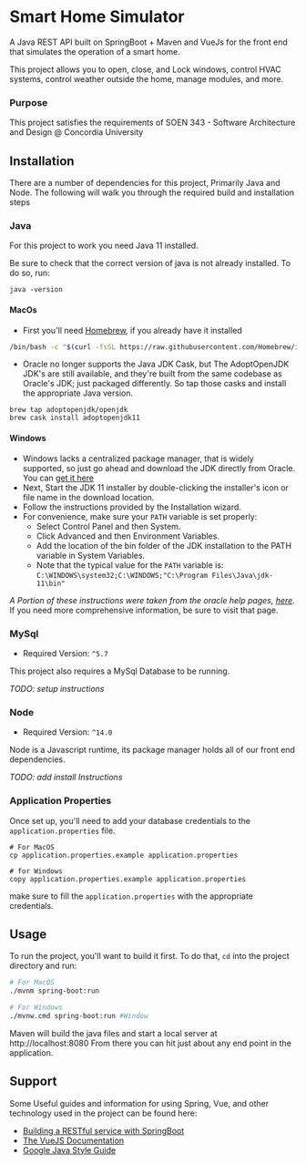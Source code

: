 # Smart Home Simulator
A Java REST API built on SpringBoot + Maven and VueJs for the front end that simulates the operation of a smart home.

This project allows you to open, close, and Lock windows, control HVAC systems, control weather outside the home, manage modules, and more.

### Purpose
This project satisfies the requirements of SOEN 343 - Software Architecture and Design @ Concordia University 

## Installation
There are a number of dependencies for this project, Primarily Java and Node. The following will walk you through the 
required build and installation steps

### Java
For this project to work you need Java 11 installed.

Be sure to check that the correct version of java is not already installed. To do so, run:
```
java -version
```


#### MacOs
- First you'll need [Homebrew](https://brew.sh/), if you already have it installed
```bash
/bin/bash -c "$(curl -fsSL https://raw.githubusercontent.com/Homebrew/install/master/install.sh)"
```
- Oracle no longer supports the Java JDK Cask, but The AdoptOpenJDK JDK's are still available, and they're built from the same codebase as Oracle's JDK; 
just packaged differently. So tap those casks and install the appropriate Java version.
```
brew tap adoptopenjdk/openjdk
brew cask install adoptopenjdk11
```

#### Windows
- Windows lacks a centralized package manager, that is widely supported, so just go ahead and download the JDK directly from Oracle.
You can [get it here](https://www.oracle.com/java/technologies/javase-downloads.html#JDK11)
- Next, Start the JDK 11 installer by double-clicking the installer's icon or file name in the download location. 
- Follow the instructions provided by the Installation wizard. 
- For convenience, make sure your `PATH` variable is set properly: 
  - Select Control Panel and then System.
  - Click Advanced and then Environment Variables.
  - Add the location of the bin folder of the JDK installation to the PATH variable in System Variables.
  - Note that the typical value for the `PATH` variable is: `C:\WINDOWS\system32;C:\WINDOWS;"C:\Program Files\Java\jdk-11\bin"`

*A Portion of these instructions were taken from the oracle help pages, [here](https://docs.oracle.com/en/java/javase/11/install/installation-jdk-microsoft-windows-platforms.html#GUID-371F38CC-248F-49EC-BB9C-C37FC89E52A0)*.
If you need more comprehensive information, be sure to visit that page. 

### MySql
- Required Version: `^5.7`

This project also requires a MySql Database to be running. 

_TODO: setup instructions_

### Node
- Required Version: `^14.0`

Node is a Javascript runtime, its package manager holds all of our front end dependencies.

_TODO: add install Instructions_

### Application Properties
Once set up, you'll need to add your database credentials to the `application.properties` file.
```
# For MacOS
cp application.properties.example application.properties

# for Windows
copy application.properties.example application.properties
```

make sure to fill the `application.properties` with the appropriate credentials. 


## Usage 
To  run the project, you'll want to build it first. To do that, `cd` into the project directory and run:

```bash
# For MacOS
./mvnm spring-boot:run 

# For Windows
./mvnw.cmd spring-boot:run #Window
``` 

Maven will build the java files and start a local server at http://localhost:8080
From there you can hit just about any end point in the application.



## Support 
Some Useful guides and information for using Spring, Vue, and other technology used in the project can be found here:

- [Building a RESTful service with SpringBoot](https://spring.io/guides/gs/rest-service/)
- [The VueJS Documentation](https://vuejs.org/v2/guide/) 
- [Google Java Style Guide](https://google.github.io/styleguide/javaguide.html)
